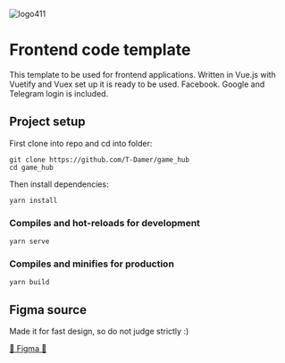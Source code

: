 ![logo411](https://user-images.githubusercontent.com/49658988/127822419-c79450e1-9066-4f5c-a69a-f551e1cb944f.png)

# Frontend code template

This template to be used for frontend applications. Written in Vue.js with Vuetify and Vuex set up it is ready to be used. Facebook. Google and Telegram login is included.

## Project setup

First clone into repo and cd into folder:

```
git clone https://github.com/T-Damer/game_hub
cd game_hub
```

Then install dependencies:

```
yarn install
```

### Compiles and hot-reloads for development

```
yarn serve
```

### Compiles and minifies for production

```
yarn build
```

## Figma source

Made it for fast design, so do not judge strictly :)

[🤜 Figma 🤛](https://www.figma.com/file/9B9w1MjgKH4qxtZ3m3lGE1/Game-Hub?node-id=0%3A1)
